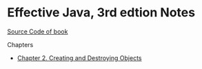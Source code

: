 # Effective Java, 3rd edtion Notes

[Source Code of book](https://github.com/jbloch/effective-java-3e-source-code)

Chapters

- [Chapter 2. Creating and Destroying Objects](chapter2.md)